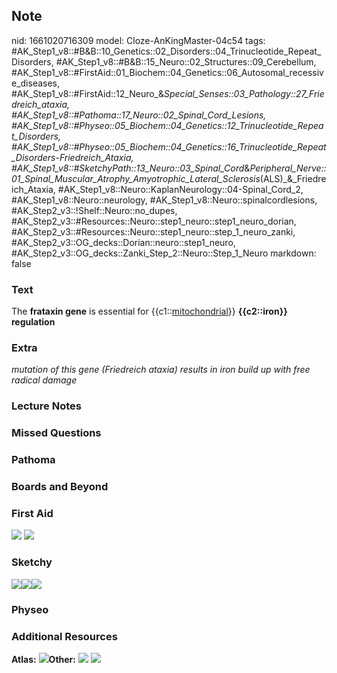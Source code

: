 ## Note
nid: 1661020716309
model: Cloze-AnKingMaster-04c54
tags: #AK_Step1_v8::#B&B::10_Genetics::02_Disorders::04_Trinucleotide_Repeat_Disorders, #AK_Step1_v8::#B&B::15_Neuro::02_Structures::09_Cerebellum, #AK_Step1_v8::#FirstAid::01_Biochem::04_Genetics::06_Autosomal_recessive_diseases, #AK_Step1_v8::#FirstAid::12_Neuro_&_Special_Senses::03_Pathology::27_Friedreich_ataxia, #AK_Step1_v8::#Pathoma::17_Neuro::02_Spinal_Cord_Lesions, #AK_Step1_v8::#Physeo::05_Biochem::04_Genetics::12_Trinucleotide_Repeat_Disorders, #AK_Step1_v8::#Physeo::05_Biochem::04_Genetics::16_Trinucleotide_Repeat_Disorders_-_Friedreich_Ataxia, #AK_Step1_v8::#SketchyPath::13_Neuro::03_Spinal_Cord_&_Peripheral_Nerve::01_Spinal_Muscular_Atrophy_Amyotrophic_Lateral_Sclerosis_(ALS)_&_Friedreich_Ataxia, #AK_Step1_v8::Neuro::KaplanNeurology::04-Spinal_Cord_2, #AK_Step1_v8::Neuro::neurology, #AK_Step1_v8::Neuro::spinalcordlesions, #AK_Step2_v3::!Shelf::Neuro::no_dupes, #AK_Step2_v3::#Resources::Neuro::step1_neuro::step1_neuro_dorian, #AK_Step2_v3::#Resources::Neuro::step1_neuro::step_1_neuro_zanki, #AK_Step2_v3::OG_decks::Dorian::neuro::step1_neuro, #AK_Step2_v3::OG_decks::Zanki_Step_2::Neuro::Step_1_Neuro
markdown: false

### Text
<div>
  <div>
    The <b>frataxin gene</b> is essential for
    {{c1::<u>mitochondrial</u>}} <b>{{c2::iron}} regulation</b>
  </div>
</div>

### Extra
<i>mutation of this gene (Friedreich ataxia) results in iron build
up with free radical damage</i>

### Lecture Notes


### Missed Questions


### Pathoma


### Boards and Beyond


### First Aid
<img src="tmpplUDyq.png"> <img src="tmpmt1mr1.png">

### Sketchy
<div><img src=
"Screen%20Shot%202020-03-06%20at%201.18.15%20PM.JPG"><img src= 
"Screen%20Shot%202020-03-06%20at%201.18.05%20PM.JPG"><img src= 
"Zoverall%20picture%20(91)_1566160514431.JPG"></div>

### Physeo


### Additional Resources
<b>Atlas:</b> <img src="tmpEPfnrG.png" class=
"resizer"><b>Other:</b> <img src="tmpqv4KhQ.png" class="resizer">
<img src="tmpR7fSIt.png" class="resizer">
